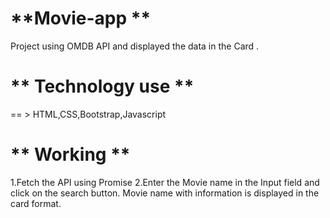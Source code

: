 # **Movie-app **
Project using OMDB API and displayed the data in the Card .

# ** Technology use **
 == > HTML,CSS,Bootstrap,Javascript

# ** Working **
1.Fetch the API using Promise
2.Enter the Movie name in the Input field and click on the search button.
 Movie name with information is displayed in the card format.

